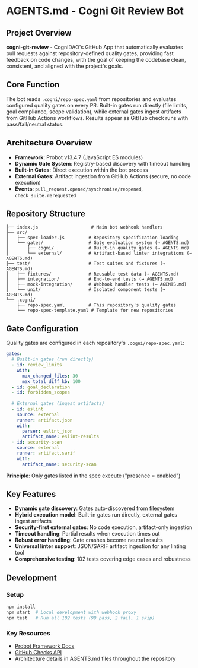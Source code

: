 # AGENTS.md - Cogni Git Review Bot

## Project Overview
**cogni-git-review** - CogniDAO's GitHub App that automatically evaluates pull requests against repository-defined quality gates, providing fast feedback on code changes, with the goal of keeping the codebase clean, consistent, and aligned with the project's goals.

## Core Function
The bot reads `.cogni/repo-spec.yaml` from repositories and evaluates configured quality gates on every PR. Built-in gates run directly (file limits, goal compliance, scope validation), while external gates ingest artifacts from GitHub Actions workflows. Results appear as GitHub check runs with pass/fail/neutral status.

## Architecture Overview
- **Framework**: Probot v13.4.7 (JavaScript ES modules)
- **Dynamic Gate System**: Registry-based discovery with timeout handling
- **Built-in Gates**: Direct execution within the bot process
- **External Gates**: Artifact ingestion from GitHub Actions (secure, no code execution)
- **Events**: `pull_request.opened/synchronize/reopened`, `check_suite.rerequested`

## Repository Structure
```
├── index.js                    # Main bot webhook handlers
├── src/
│   ├── spec-loader.js         # Repository specification loading
│   └── gates/                 # Gate evaluation system (→ AGENTS.md)
│       ├── cogni/             # Built-in quality gates (→ AGENTS.md) 
│       └── external/          # Artifact-based linter integrations (→ AGENTS.md)
├── test/                      # Test suites and fixtures (→ AGENTS.md)
│   ├── fixtures/              # Reusable test data (→ AGENTS.md)
│   ├── integration/           # End-to-end tests (→ AGENTS.md)
│   ├── mock-integration/      # Webhook handler tests (→ AGENTS.md)
│   └── unit/                  # Isolated component tests (→ AGENTS.md)
└── .cogni/
    ├── repo-spec.yaml         # This repository's quality gates
    └── repo-spec-template.yaml # Template for new repositories
```

## Gate Configuration
Quality gates are configured in each repository's `.cogni/repo-spec.yaml`:
```yaml
gates:
  # Built-in gates (run directly)
  - id: review_limits
    with:
      max_changed_files: 30
      max_total_diff_kb: 100
  - id: goal_declaration
  - id: forbidden_scopes
  
  # External gates (ingest artifacts)
  - id: eslint
    source: external
    runner: artifact.json
    with:
      parser: eslint_json
      artifact_name: eslint-results
  - id: security-scan
    source: external
    runner: artifact.sarif
    with:
      artifact_name: security-scan
```
**Principle**: Only gates listed in the spec execute ("presence = enabled")

## Key Features
- **Dynamic gate discovery**: Gates auto-discovered from filesystem
- **Hybrid execution model**: Built-in gates run directly, external gates ingest artifacts
- **Security-first external gates**: No code execution, artifact-only ingestion
- **Timeout handling**: Partial results when execution times out
- **Robust error handling**: Gate crashes become neutral results
- **Universal linter support**: JSON/SARIF artifact ingestion for any linting tool
- **Comprehensive testing**: 102 tests covering edge cases and robustness

## Development

### Setup
```bash
npm install
npm start  # Local development with webhook proxy
npm test   # Run all 102 tests (99 pass, 2 fail, 1 skip)
```

### Key Resources
- [Probot Framework Docs](https://probot.github.io/docs/)
- [GitHub Checks API](https://docs.github.com/en/rest/checks)
- Architecture details in AGENTS.md files throughout the repository